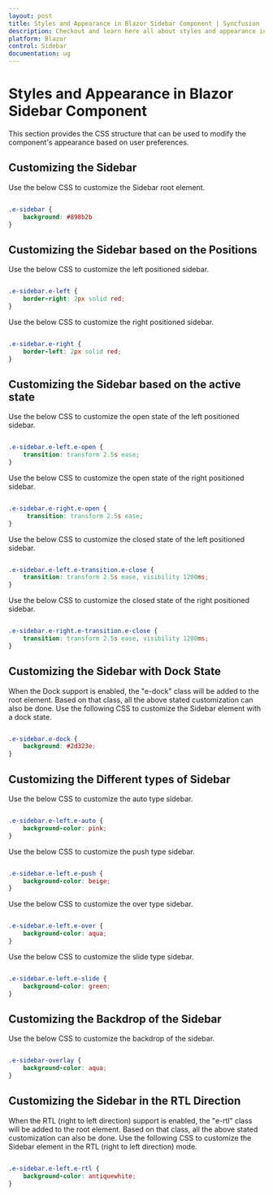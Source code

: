 ```yaml
---
layout: post
title: Styles and Appearance in Blazor Sidebar Component | Syncfusion
description: Checkout and learn here all about styles and appearance in Syncfusion Blazor Sidebar component and more.
platform: Blazor
control: Sidebar
documentation: ug
---
```


# Styles and Appearance in Blazor Sidebar Component

This section provides the CSS structure that can be used to modify the component's appearance based on user preferences.

## Customizing the Sidebar

Use the below CSS to customize the Sidebar root element.

```css

.e-sidebar {
    background: #898b2b
}

```

## Customizing the Sidebar based on the Positions

Use the below CSS to customize the left positioned sidebar.

```css

.e-sidebar.e-left {
    border-right: 2px solid red;
}

```

Use the below CSS to customize the right positioned sidebar.

```css

.e-sidebar.e-right {
    border-left: 2px solid red;
}

```

## Customizing the Sidebar based on the active state

Use the below CSS to customize the open state of the left positioned sidebar.

```css

.e-sidebar.e-left.e-open {
    transition: transform 2.5s ease;
}

```

Use the below CSS to customize the open state of the right positioned sidebar.

```css

.e-sidebar.e-right.e-open {
     transition: transform 2.5s ease;
}

```

Use the below CSS to customize the closed state of the left positioned sidebar.

```css

.e-sidebar.e-left.e-transition.e-close {
    transition: transform 2.5s ease, visibility 1200ms;
}

```

Use the below CSS to customize the closed state of the right positioned sidebar.

```css

.e-sidebar.e-right.e-transition.e-close {
    transition: transform 2.5s ease, visibility 1200ms;
}

```

## Customizing the Sidebar with Dock State

When the Dock support is enabled, the "e-dock" class will be added to the root element. Based on that class, all the above stated customization can also be done. Use the following CSS to customize the Sidebar element with a dock state.

```css

.e-sidebar.e-dock {
    background: #2d323e;
}

```

## Customizing the Different types of Sidebar

Use the below CSS to customize the auto type sidebar.

```css

.e-sidebar.e-left.e-auto {
    background-color: pink;
}

```

Use the below CSS to customize the push type sidebar.

```css

.e-sidebar.e-left.e-push {
    background-color: beige;
}

```

Use the below CSS to customize the over type sidebar.

```css

.e-sidebar.e-left.e-over {
    background-color: aqua;
}

```

Use the below CSS to customize the slide type sidebar.

```css

.e-sidebar.e-left.e-slide {
    background-color: green;
}

```

## Customizing the Backdrop of the Sidebar

Use the below CSS to customize the backdrop of the sidebar.

```css

.e-sidebar-overlay {
    background-color: aqua;
}

```

## Customizing the Sidebar in the RTL Direction

When the RTL (right to left direction) support is enabled, the "e-rtl" class will be added to the root element. Based on that class, all the above stated customization can also be done. Use the following CSS to customize the Sidebar element in the RTL (right to left direction) mode.

```css

.e-sidebar.e-left.e-rtl {
    background-color: antiquewhite;
}

```
